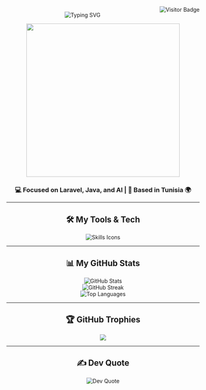 <!-- Visitor Badge -->
<img align="right" src="https://visitor-badge.laobi.icu/badge?page_id=abdou-dev.abdou-dev" alt="Visitor Badge"/>

<!-- Animated Intro -->
<p align="center">
  <img
    src="https://readme-typing-svg.demolab.com?font=Fira+Code&size=32&pause=1000&color=007BFF&center=true&vCenter=true&width=700&lines=%F0%9F%91%8B+Hey+there!;I'm+Abdou+Ben+Hattab,+a+passionate+developer+from+Tunisia+%F0%9F%87%B9%F0%9F%87%BF"
    alt="Typing SVG"
  />
</p>

<!-- Cool Coding GIF -->
<div align="center">
  <img src="https://raw.githubusercontent.com/abhisheknaiidu/abhisheknaiidu/master/code.gif" width="400"/>
</div>

<h3 align="center">💻 Focused on Laravel, Java, and AI | 📍 Based in Tunisia 🌍</h3>

---

<!-- Skills -->
<h2 align="center">🛠️ My Tools & Tech</h2>
<p align="center">
  <img src="https://skillicons.dev/icons?i=laravel,php,java,spring,vue,js,html,css,mysql,git,vscode,linux" alt="Skills Icons"/>
</p>

---

<!-- GitHub Stats -->
<h2 align="center">📊 My GitHub Stats</h2>
<p align="center">
  <img src="https://github-readme-stats.vercel.app/api?username=abdou-dev&theme=tokyonight&show_icons=true" alt="GitHub Stats" />
  <br/>
  <img src="https://github-readme-streak-stats.herokuapp.com?user=abdou-dev&theme=tokyonight" alt="GitHub Streak" />
  <br/>
  <img src="https://github-readme-stats.vercel.app/api/top-langs/?username=abdou-dev&layout=compact&theme=tokyonight" alt="Top Languages" />
</p>

---

<!-- GitHub Trophy -->
<h2 align="center">🏆 GitHub Trophies</h2>
<p align="center">
  <img src="https://github-profile-trophy.vercel.app/?username=abdou-dev&theme=gruvbox&no-frame=false&margin-w=10" />
</p>

---

<!-- Dev Quote -->
<h2 align="center">✍️ Dev Quote</h2>
<p align="center">
  <img src="https://quotes-github-readme.vercel.app/api?type=horizontal&theme=tokyonight" alt="Dev Quote"/>
</p>
